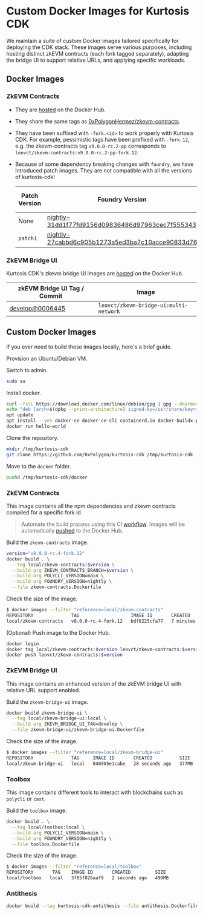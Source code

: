 # Custom Docker Images for Kurtosis CDK

We maintain a suite of custom Docker images tailored specifically for deploying the CDK stack. These images serve various purposes, including hosting distinct zkEVM contracts (each fork tagged separately), adapting the bridge UI to support relative URLs, and applying specific workloads.

## Docker Images

### ZkEVM Contracts

- They are [hosted](https://hub.docker.com/repository/docker/leovct/zkevm-contracts/general) on the Docker Hub.
- They share the same tags as [0xPolygonHermez/zkevm-contracts](https://github.com/0xPolygonHermez/zkevm-contracts).
- They have been suffixed with `-fork.<id>` to work properly with Kurtosis CDK. For example, pessimistic tags have been prefixed with `-fork.12`, e.g. the zkevm-contracts tag `v9.0.0-rc.2-pp` corresponds to `leovct/zkevm-contracts:v9.0.0-rc.2-pp-fork.12`.
- Because of some dependency breaking changes with `foundry`, we have introduced patch images. They are not compatible with all the versions of kurtosis-cdk!

  | Patch Version | Foundry Version | Polycli Version | Compatibility with kurtosis-cdk |
  | ------------- | --------------- | --------------- | --------------- |
  | None | [nightly-31dd1f77fd9156d09836486d97963cec7f555343](https://github.com/foundry-rs/foundry/releases/tag/nightly-31dd1f77fd9156d09836486d97963cec7f555343) | [v0.1.64](https://github.com/0xPolygon/polygon-cli/releases/tag/v0.1.64) | <= `v0.2.22` |
  | `patch1` | [nightly-27cabbd6c905b1273a5ed3ba7c10acce90833d76](https://github.com/foundry-rs/foundry/tree/nightly-27cabbd6c905b1273a5ed3ba7c10acce90833d76) | [v0.1.64](https://github.com/0xPolygon/polygon-cli/releases/tag/v0.1.64) | > `v0.2.22` |

### ZkEVM Bridge UI

Kurtosis CDK's zkevm bridge UI images are [hosted](https://hub.docker.com/repository/docker/leovct/zkevm-bridge-ui/general) on the Docker Hub.

| zkEVM Bridge UI Tag / Commit | Image |
| ---------------------------- | ----- |
| [develop@0006445](https://github.com/0xPolygonHermez/zkevm-bridge-ui/commit/0006445e1cace5c4d737523fca44af7f7261e041) | `leovct/zkevm-bridge-ui:multi-network` |

## Custom Docker Images

If you ever need to build these images locally, here's a brief guide.

Provision an Ubuntu/Debian VM.

Switch to admin.

```bash
sudo su
```

Install docker.

```bash
curl -fsSL https://download.docker.com/linux/debian/gpg | gpg --dearmor -o /usr/share/keyrings/docker.gpg
echo "deb [arch=$(dpkg --print-architecture) signed-by=/usr/share/keyrings/docker.gpg] https://download.docker.com/linux/debian bookworm stable" |tee /etc/apt/sources.list.d/docker.list > /dev/null
apt update
apt install --yes docker-ce docker-ce-cli containerd.io docker-buildx-plugin docker-compose-plugin docker-compose
docker run hello-world
```

Clone the repository.

```bash
mkdir /tmp/kurtosis-cdk
git clone https://github.com/0xPolygon/kurtosis-cdk /tmp/kurtosis-cdk
```

Move to the `docker` folder.

```bash
pushd /tmp/kurtosis-cdk/docker
```

### ZkEVM Contracts

This image contains all the npm dependencies and zkevm contracts compiled for a specific fork id.

> Automate the build process using this CI [workflow](https://github.com/0xPolygon/kurtosis-cdk/actions/workflows/docker-image-builder.yml). Images will be automatically [pushed](https://hub.docker.com/repository/docker/leovct/zkevm-contracts/general) to the Docker Hub.

Build the `zkevm-contracts` image.

```bash
version="v8.0.0-rc.4-fork.12"
docker build . \
  --tag local/zkevm-contracts:$version \
  --build-arg ZKEVM_CONTRACTS_BRANCH=$version \
  --build-arg POLYCLI_VERSION=main \
  --build-arg FOUNDRY_VERSION=nightly \
  --file zkevm-contracts.Dockerfile
```

Check the size of the image.

```bash
$ docker images --filter "reference=local/zkevm-contracts"
REPOSITORY              TAG                   IMAGE ID       CREATED          SIZE
local/zkevm-contracts   v8.0.0-rc.4-fork.12   bdf8225cfa77   7 minutes ago    2.54GB
```

(Optional) Push image to the Docker Hub.

```bash
docker login
docker tag local/zkevm-contracts:$version leovct/zkevm-contracts:$version
docker push leovct/zkevm-contracts:$version
```

### ZkEVM Bridge UI

This image contains an enhanced version of the zkEVM bridge UI with relative URL support enabled.

Build the `zkevm-bridge-ui` image.

```bash
docker build zkevm-bridge-ui \
  --tag local/zkevm-bridge-ui:local \
  --build-arg ZKEVM_BRIDGE_UI_TAG=develop \
  --file zkevm-bridge-ui/zkevm-bridge-ui.Dockerfile
```

Check the size of the image.

```bash
$ docker images --filter "reference=local/zkevm-bridge-ui"
REPOSITORY              TAG     IMAGE ID       CREATED          SIZE
local/zkevm-bridge-ui   local   040905e1cabe   28 seconds ago   377MB
```

### Toolbox

This image contains different tools to interact with blockchains such as `polycli` or `cast`.

Build the `toolbox` image.

```bash
docker build . \
  --tag local/toolbox:local \
  --build-arg POLYCLI_VERSION=main \
  --build-arg FOUNDRY_VERSION=nightly \
  --file toolbox.Dockerfile
```

Check the size of the image.

```bash
$ docker images --filter "reference=local/toolbox"
REPOSITORY       TAG    IMAGE ID       CREATED         SIZE
local/toolbox   local   3f85f026aaf9   2 seconds ago   490MB
```

### Antithesis

```bash
docker build --tag kurtosis-cdk-antithesis --file antithesis.Dockerfile .
```

